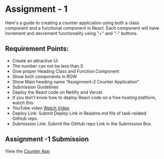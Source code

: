 # Assignment - 1

Here's a guide to creating a counter application using both a class component and a functional component in React. Each component will have increment and decrement functionality using "+" and "-" buttons.

## Requirement Points:
- Create an attractive Ui
- The number can not be less than 0 
- Give proper Heading Class and Function Component 
- Show both components in ROW
- Show Main heading name “Assignment-2 Counter Application”
- Submission Guidelines
- Deploy the React code on Netlify and Vercel.
- If you don’t know how to deploy React code on a free hosting platform, watch this
- YouTube video [Watch Video](https://youtu.be/AP0fKMrmyKA?si=wKbklcCA3rGCFDb7)
- Deploy Link: Submit Deploy Link in Readme.md file of task-related GitHub repo.
- Submission Link: Submit the GitHub repo Link in the Submission Box.

## Assignment -1 Submission
View the [Counter App](https://tutedude-counter-assignment-1.netlify.app/)